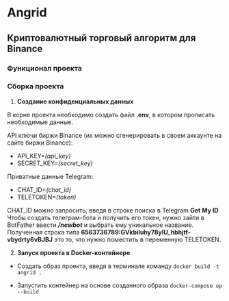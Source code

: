 # Angrid

## Криптовалютный торговый алгоритм для Binance

### Функционал проекта


### Сборка проекта

1. <b>Создание конфиденциальных данных</b>

В корне проекта необходимо создать файл <b>.env</b>, в котором прописать необходимые данные.

API ключи биржи Binance (их можно сгенерировать в своем аккаунте на сайте биржи Binance):
* API_KEY=<em>(api_key)</em>
* SECRET_KEY=<em>(secret_key)</em>

Приватные данные Telegram:
* CHAT_ID=<em>(chat_id)</em>
* TELETOKEN=<em>(token)</em>

CHAT_ID можно запросить, введя в строке поиска в Telegram <b>Get My ID</b>
Чтобы создать телеграм-бота и получить его токен, нужно зайти в BotFather ввести <em><b>/newbot</b></em> и выбрать ему уникальное название. Полученная строка типа <b>6563736789:GVkbiluhy78yIU_hbhjtf-vbydrty6vBJBJ</b> это то, что нужно поместить в переменную TELETOKEN.

2. <b>Запуск проекта в Docker-контейнере</b>

* Создать образ проекта, введя в терминале команду
`docker build -t angrid .`

* Запустить контейнер на основе созданного образа
`docker-compose up --build`